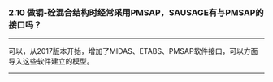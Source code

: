 ﻿### 2.10  做钢-砼混合结构时经常采用PMSAP，SAUSAGE有与PMSAP的接口吗？---
可以，从2017版本开始，增加了MIDAS、ETABS、PMSAP软件接口，可以方面导入这些软件建立的模型。---
